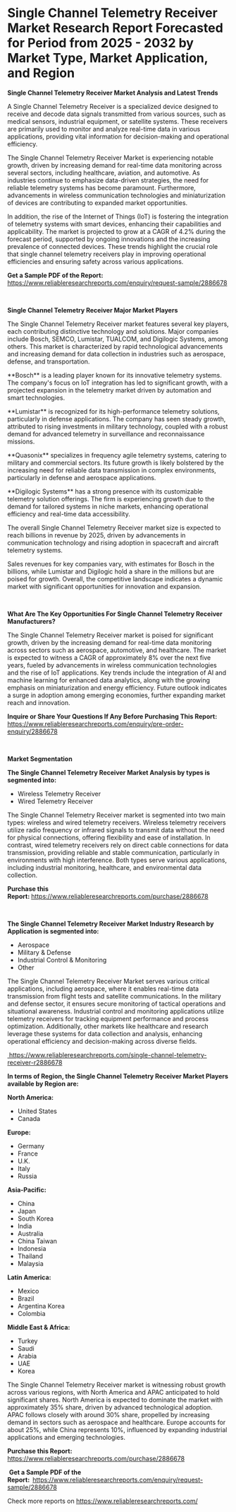 <p><h1>Single Channel Telemetry Receiver Market Research Report Forecasted for Period from 2025 -  2032 by Market Type, Market Application, and Region</h1></p><p><strong>Single Channel Telemetry Receiver Market Analysis and Latest Trends</strong></p>
<p><p>A Single Channel Telemetry Receiver is a specialized device designed to receive and decode data signals transmitted from various sources, such as medical sensors, industrial equipment, or satellite systems. These receivers are primarily used to monitor and analyze real-time data in various applications, providing vital information for decision-making and operational efficiency.</p><p>The Single Channel Telemetry Receiver Market is experiencing notable growth, driven by increasing demand for real-time data monitoring across several sectors, including healthcare, aviation, and automotive. As industries continue to emphasize data-driven strategies, the need for reliable telemetry systems has become paramount. Furthermore, advancements in wireless communication technologies and miniaturization of devices are contributing to expanded market opportunities.</p><p>In addition, the rise of the Internet of Things (IoT) is fostering the integration of telemetry systems with smart devices, enhancing their capabilities and applicability. The market is projected to grow at a CAGR of 4.2% during the forecast period, supported by ongoing innovations and the increasing prevalence of connected devices. These trends highlight the crucial role that single channel telemetry receivers play in improving operational efficiencies and ensuring safety across various applications.</p></p>
<p><strong>Get a Sample PDF of the Report:&nbsp;</strong> <a href="https://www.reliableresearchreports.com/enquiry/request-sample/2886678?utm_campaign=3319&utm_medium=2&utm_source=Github&utm_content=ia&utm_term=13032025&utm_id=single-channel-telemetry-receiver">https://www.reliableresearchreports.com/enquiry/request-sample/2886678</a></p>
<p>&nbsp;</p>
<p><strong>Single Channel Telemetry Receiver Major Market Players</strong></p>
<p><p>The Single Channel Telemetry Receiver market features several key players, each contributing distinctive technology and solutions. Major companies include Bosch, SEMCO, Lumistar, TUALCOM, and Digilogic Systems, among others. This market is characterized by rapid technological advancements and increasing demand for data collection in industries such as aerospace, defense, and transportation.</p><p>**Bosch** is a leading player known for its innovative telemetry systems. The company's focus on IoT integration has led to significant growth, with a projected expansion in the telemetry market driven by automation and smart technologies.</p><p>**Lumistar** is recognized for its high-performance telemetry solutions, particularly in defense applications. The company has seen steady growth, attributed to rising investments in military technology, coupled with a robust demand for advanced telemetry in surveillance and reconnaissance missions.</p><p>**Quasonix** specializes in frequency agile telemetry systems, catering to military and commercial sectors. Its future growth is likely bolstered by the increasing need for reliable data transmission in complex environments, particularly in defense and aerospace applications.</p><p>**Digilogic Systems** has a strong presence with its customizable telemetry solution offerings. The firm is experiencing growth due to the demand for tailored systems in niche markets, enhancing operational efficiency and real-time data accessibility.</p><p>The overall Single Channel Telemetry Receiver market size is expected to reach billions in revenue by 2025, driven by advancements in communication technology and rising adoption in spacecraft and aircraft telemetry systems. </p><p>Sales revenues for key companies vary, with estimates for Bosch in the billions, while Lumistar and Digilogic hold a share in the millions but are poised for growth. Overall, the competitive landscape indicates a dynamic market with significant opportunities for innovation and expansion.</p></p>
<p>&nbsp;</p>
<p><strong>What Are The Key Opportunities For Single Channel Telemetry Receiver Manufacturers?</strong></p>
<p><p>The Single Channel Telemetry Receiver market is poised for significant growth, driven by the increasing demand for real-time data monitoring across sectors such as aerospace, automotive, and healthcare. The market is expected to witness a CAGR of approximately 8% over the next five years, fueled by advancements in wireless communication technologies and the rise of IoT applications. Key trends include the integration of AI and machine learning for enhanced data analytics, along with the growing emphasis on miniaturization and energy efficiency. Future outlook indicates a surge in adoption among emerging economies, further expanding market reach and innovation.</p></p>
<p><strong>Inquire or Share Your Questions If Any Before Purchasing This Report:</strong> <a href="https://www.reliableresearchreports.com/enquiry/pre-order-enquiry/2886678?utm_campaign=3319&utm_medium=2&utm_source=Github&utm_content=ia&utm_term=13032025&utm_id=single-channel-telemetry-receiver">https://www.reliableresearchreports.com/enquiry/pre-order-enquiry/2886678</a></p>
<p>&nbsp;</p>
<p><strong>Market Segmentation</strong></p>
<p><strong>The Single Channel Telemetry Receiver Market Analysis by types is segmented into:</strong></p>
<p><ul><li>Wireless Telemetry Receiver</li><li>Wired Telemetry Receiver</li></ul></p>
<p><p>The Single Channel Telemetry Receiver market is segmented into two main types: wireless and wired telemetry receivers. Wireless telemetry receivers utilize radio frequency or infrared signals to transmit data without the need for physical connections, offering flexibility and ease of installation. In contrast, wired telemetry receivers rely on direct cable connections for data transmission, providing reliable and stable communication, particularly in environments with high interference. Both types serve various applications, including industrial monitoring, healthcare, and environmental data collection.</p></p>
<p><strong>Purchase this Report:&nbsp;</strong><a href="https://www.reliableresearchreports.com/purchase/2886678?utm_campaign=3319&utm_medium=2&utm_source=Github&utm_content=ia&utm_term=13032025&utm_id=single-channel-telemetry-receiver">https://www.reliableresearchreports.com/purchase/2886678</a></p>
<p>&nbsp;</p>
<p><strong>The Single Channel Telemetry Receiver Market Industry Research by Application is segmented into:</strong></p>
<p><ul><li>Aerospace</li><li>Military & Defense</li><li>Industrial Control & Monitoring</li><li>Other</li></ul></p>
<p><p>The Single Channel Telemetry Receiver Market serves various critical applications, including aerospace, where it enables real-time data transmission from flight tests and satellite communications. In the military and defense sector, it ensures secure monitoring of tactical operations and situational awareness. Industrial control and monitoring applications utilize telemetry receivers for tracking equipment performance and process optimization. Additionally, other markets like healthcare and research leverage these systems for data collection and analysis, enhancing operational efficiency and decision-making across diverse fields.</p></p>
<p><a href="https://www.reliableresearchreports.com/single-channel-telemetry-receiver-r2886678?utm_campaign=3319&utm_medium=2&utm_source=Github&utm_content=ia&utm_term=13032025&utm_id=single-channel-telemetry-receiver">&nbsp;https://www.reliableresearchreports.com/single-channel-telemetry-receiver-r2886678</a></p>
<p><strong>In terms of Region, the Single Channel Telemetry Receiver Market Players available by Region are:</strong></p>
<p>
    <p> <strong> North America: </strong>
        <ul>
            <li>United States</li>
            <li>Canada</li>
        </ul>
        </p> 
    <p> <strong> Europe: </strong>
        <ul>
            <li>Germany</li>
            <li>France</li>
            <li>U.K.</li>
            <li>Italy</li>
            <li>Russia</li>
        </ul>
        </p> 
    <p> <strong> Asia-Pacific: </strong>
        <ul>
            <li>China</li>
            <li>Japan</li>
            <li>South Korea</li>
            <li>India</li>
            <li>Australia</li>
            <li>China Taiwan</li>
            <li>Indonesia</li>
            <li>Thailand</li>
            <li>Malaysia</li>
        </ul>
        </p> 
    <p> <strong> Latin America: </strong>
        <ul>
            <li>Mexico</li>
            <li>Brazil</li>
            <li>Argentina Korea</li>
            <li>Colombia</li>
        </ul>
        </p> 
    <p> <strong> Middle East & Africa: </strong>
        <ul>
            <li>Turkey</li>
            <li>Saudi</li>
            <li>Arabia</li>
            <li>UAE</li>
            <li>Korea</li>
        </ul>
    </p>
    </p>
<p><p>The Single Channel Telemetry Receiver market is witnessing robust growth across various regions, with North America and APAC anticipated to hold significant shares. North America is expected to dominate the market with approximately 35% share, driven by advanced technological adoption. APAC follows closely with around 30% share, propelled by increasing demand in sectors such as aerospace and healthcare. Europe accounts for about 25%, while China represents 10%, influenced by expanding industrial applications and emerging technologies.</p></p>
<p><strong>Purchase this Report: </strong><a href="https://www.reliableresearchreports.com/purchase/2886678?utm_campaign=3319&utm_medium=2&utm_source=Github&utm_content=ia&utm_term=13032025&utm_id=single-channel-telemetry-receiver">https://www.reliableresearchreports.com/purchase/2886678</a></p>
<p>&nbsp;<strong>Get a Sample PDF of the Report:&nbsp;&nbsp;</strong><a href="https://www.reliableresearchreports.com/enquiry/request-sample/2886678?utm_campaign=3319&utm_medium=2&utm_source=Github&utm_content=ia&utm_term=13032025&utm_id=single-channel-telemetry-receiver">https://www.reliableresearchreports.com/enquiry/request-sample/2886678</a></p>
<p><strong></strong></p>
<p>Check more reports on <a href="https://www.reliableresearchreports.com/?utm_campaign=3319&utm_medium=2&utm_source=Github&utm_content=ia&utm_term=13032025&utm_id=single-channel-telemetry-receiver">https://www.reliableresearchreports.com/</a></p>